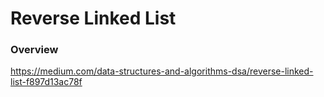 # Reverse Linked List

### Overview

https://medium.com/data-structures-and-algorithms-dsa/reverse-linked-list-f897d13ac78f

